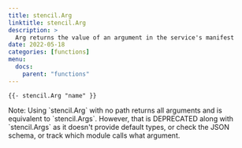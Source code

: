 ```yaml
---
title: stencil.Arg
linktitle: stencil.Arg
description: >
  Arg returns the value of an argument in the service's manifest
date: 2022-05-18
categories: [functions]
menu:
  docs:
    parent: "functions"
---
```



```go-text-template
{{- stencil.Arg "name" }}
```


Note: Using \`stencil\.Arg\` with no path returns all arguments and is equivalent to \`stencil\.Args\`\. However\, that is DEPRECATED along with \`stencil\.Args\` as it doesn't provide default types\, or check the JSON schema\, or track which module calls what argument\.


